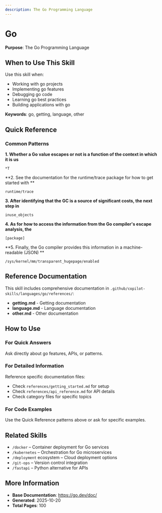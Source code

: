 ```yaml
---
description: The Go Programming Language
---
```


# Go

**Purpose**: The Go Programming Language

## When to Use This Skill

Use this skill when:
- Working with go projects
- Implementing go features
- Debugging go code
- Learning go best practices
- Building applications with go

**Keywords**: go, getting, language, other

## Quick Reference

### Common Patterns

**1. Whether a Go value escapes or not is a function of the context in which it is us**

```
*T
```

**2. See the documentation for the runtime/trace package for how to get started with **

```
runtime/trace
```

**3. After identifying that the GC is a source of significant costs, the next step in**

```
inuse_objects
```

**4. As for how to access the information from the Go compiler's escape analysis, the**

```
[package]
```

**5. Finally, the Go compiler provides this information in a machine-readable (JSON) **

```
/sys/kernel/mm/transparent_hugepage/enabled
```

## Reference Documentation

This skill includes comprehensive documentation in `.github/copilot-skills/languages/go/references/`:

- **getting.md** - Getting documentation
- **language.md** - Language documentation
- **other.md** - Other documentation

## How to Use

### For Quick Answers
Ask directly about go features, APIs, or patterns.

### For Detailed Information
Reference specific documentation files:
- Check `references/getting_started.md` for setup
- Check `references/api_reference.md` for API details
- Check category files for specific topics

### For Code Examples
Use the Quick Reference patterns above or ask for specific examples.

## Related Skills

- `/docker` – Container deployment for Go services
- `/kubernetes` – Orchestration for Go microservices
- `/deployment` ecosystem – Cloud deployment options
- `/git-ops` – Version control integration
- `/fastapi` – Python alternative for APIs

## More Information

- **Base Documentation**: https://go.dev/doc/
- **Generated**: 2025-10-20
- **Total Pages**: 100
